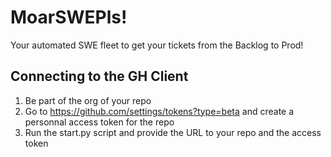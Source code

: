 # MoarSWEPls!

Your automated SWE fleet to get your tickets from the Backlog to Prod!


## Connecting to the GH Client

1. Be part of the org of your repo
2. Go to https://github.com/settings/tokens?type=beta and create a personnal access token for the repo
3. Run the start.py script and provide the URL to your repo and the access token